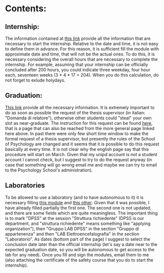 # Contents:

## **Internship:**
The information contained at [this link](https://www.psicologia.unipd.it/en/training-and-stages-0) provide all the information that are necessary to start the internship.
Relative to the date and time, it is not easy to define them in advance. For this reason, it is sufficient fill the module with approximate date and time, that will not be the actual ones.
To do this, it is necessary considering the overall hours that are necessary to complete the internship. For example, assuming that your internship can be officially concluded after 200 hours, you could indicate three weekday, four hour each, seventeen weeks (3 * 4 * 17 = 204). When you do this calculation, do not forget to exlude holydays.

## **Graduation:**
[This link](https://www.psicologia.unipd.it/en/final-dissertation-and-thesis-submission) provide all the necessary information.
It is extremely important to do as soon as possible the request of the thesis supervisor (in italian: "Domanda di relatore"), otherwise other students could "steal" your own slot as near-graduate. The instruction for this request can  be found [here](), that is a page that can also be reached from the more general page linked here above.
In past there were only few short time window to make the formal request of a thesis supervisor, but presently the rules of the School of Psychology are changed and it seems that it is possible to do this request basically at every time. It is not clear why the english page say that this procedure will start on March. Given that my unipd account is not a student account I cannot check, but I suggest to try to do the request anyway (in case that something will go wrong email me and maybe we can try to email to the Psychology School's administration).

## **Laboratories**
To be allowed to use a laboratory (and to have autonomous to it) it is necessary filling [this module](https://www.dropbox.com/s/pz3bx67vcs2nlr8/0-Scheda-di-accesso-ai-corsi-per-i-frequentatori-dei-laboratori.pdf?dl=0) and [this other](https://www.dropbox.com/s/t08uk8jiw5071rt/Modello-richiesta-pass-con-Microntel-vers-11_2019.pdf?dl=0). Given that it was possible, I have already filled partially the first one. The second one is not updated, and there are some fields which are quite meaningless. The important thing is to mark "DPSS" at the session "Struttura richiedente" (DPSS is our department, and "struttura richiedente" means something like "applying organization"), then "Gruppo LAB DPSS" in the section "Gruppo di appartenenza" and then "LAB Elettroencefalografia" in the section "Laboratorio". 
As dates (bottom part of the page) I suggest to select the conclusion date later than the official internship (let's say a date near to the expected graduation date, so you will be autonomous to get access to the lab for any need).
Once you fill and sign the modules, email them to me (also attaching the certificate of the safety course that you do to start the internship).
